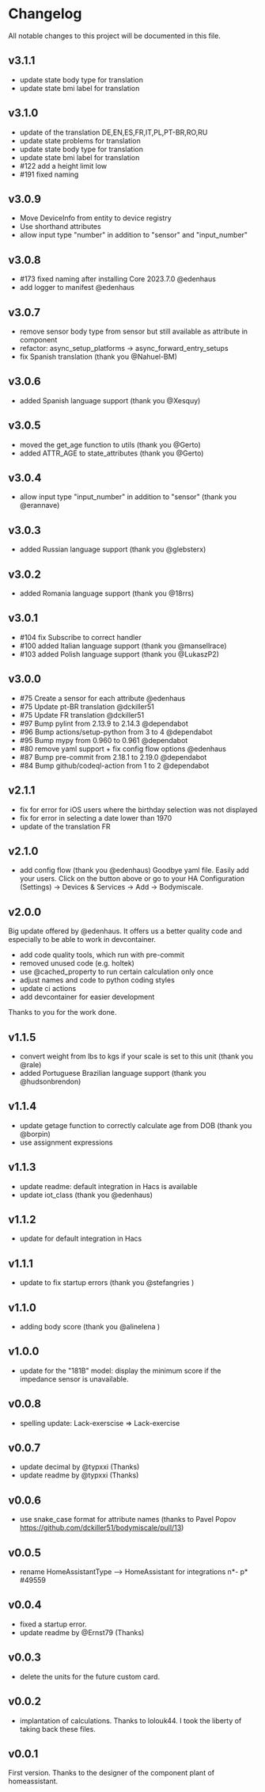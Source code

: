 # Changelog

All notable changes to this project will be documented in this file.

<!--next-version-placeholder-->

## v3.1.1

- update state body type for translation
- update state bmi label for translation

## v3.1.0

- update of the translation DE,EN,ES,FR,IT,PL,PT-BR,RO,RU
- update state problems for translation
- update state body type for translation
- update state bmi label for translation
- #122 add a height limit low
- #191 fixed naming

## v3.0.9

- Move DeviceInfo from entity to device registry
- Use shorthand attributes
- allow input type "number" in addition to "sensor" and "input_number"

## v3.0.8

- #173 fixed naming after installing Core 2023.7.0 @edenhaus
- add logger to manifest @edenhaus

## v3.0.7

- remove sensor body type from sensor but still available as attribute in component
- refactor: async_setup_platforms -> async_forward_entry_setups
- fix Spanish translation (thank you @Nahuel-BM)

## v3.0.6

- added Spanish language support (thank you @Xesquy)

## v3.0.5

- moved the get_age function to utils (thank you @Gerto)
- added ATTR_AGE to state_attributes (thank you @Gerto)

## v3.0.4

- allow input type "input_number" in addition to "sensor" (thank you @erannave)

## v3.0.3

- added Russian language support (thank you @glebsterx)

## v3.0.2

- added Romania language support (thank you @18rrs)

## v3.0.1

- #104 fix Subscribe to correct handler
- #100 added Italian language support (thank you @mansellrace)
- #103 added Polish language support (thank you @LukaszP2)

## v3.0.0

- #75 Create a sensor for each attribute @edenhaus
- #75 Update pt-BR translation @dckiller51
- #75 Update FR translation @dckiller51
- #97 Bump pylint from 2.13.9 to 2.14.3 @dependabot
- #96 Bump actions/setup-python from 3 to 4 @dependabot
- #95 Bump mypy from 0.960 to 0.961 @dependabot
- #80 remove yaml support + fix config flow options @edenhaus
- #87 Bump pre-commit from 2.18.1 to 2.19.0 @dependabot
- #84 Bump github/codeql-action from 1 to 2 @dependabot

## v2.1.1

- fix for error for iOS users where the birthday selection was not displayed
- fix for error in selecting a date lower than 1970
- update of the translation FR

## v2.1.0

- add config flow (thank you @edenhaus)
  Goodbye yaml file. Easily add your users. Click on the button above or go to your HA Configuration (Settings) -> Devices & Services -> Add -> Bodymiscale.

## v2.0.0

Big update offered by @edenhaus. It offers us a better quality code and especially to be able to work in devcontainer.

- add code quality tools, which run with pre-commit
- removed unused code (e.g. holtek)
- use @cached_property to run certain calculation only once
- adjust names and code to python coding styles
- update ci actions
- add devcontainer for easier development

Thanks to you for the work done.

## v1.1.5

- convert weight from lbs to kgs if your scale is set to this unit (thank you @rale)
- added Portuguese Brazilian language support (thank you @hudsonbrendon)

## v1.1.4

- update getage function to correctly calculate age from DOB (thank you @borpin)
- use assignment expressions

## v1.1.3

- update readme: default integration in Hacs is available
- update iot_class (thank you @edenhaus)

## v1.1.2

- update for default integration in Hacs

## v1.1.1

- update to fix startup errors (thank you @stefangries )

## v1.1.0

- adding body score (thank you @alinelena )

## v1.0.0

- update for the "181B" model: display the minimum score if the impedance sensor is unavailable.

## v0.0.8

- spelling update: Lack-exerscise => Lack-exercise

## v0.0.7

- update decimal by @typxxi (Thanks)
- update readme by @typxxi (Thanks)

## v0.0.6

- use snake_case format for attribute names (thanks to Pavel Popov <https://github.com/dckiller51/bodymiscale/pull/13>)

## v0.0.5

- rename HomeAssistantType —> HomeAssistant for integrations n*- p* #49559

## v0.0.4

- fixed a startup error.
- update readme by @Ernst79 (Thanks)

## v0.0.3

- delete the units for the future custom card.

## v0.0.2

- implantation of calculations. Thanks to lolouk44. I took the liberty of taking back these files.

## v0.0.1

First version. Thanks to the designer of the component plant of homeassistant.
